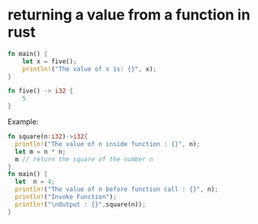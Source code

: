 




# returning a value from a function in rust

```rust
fn main() {
    let x = five();
    println!("The value of x is: {}", x);
}

fn five() -> i32 {
    5
}
```
Example:

```rust
fn square(n:i32)->i32{
  println!("The value of n inside function : {}", n);
  let m = n * n;
  m // return the square of the number n
}  
fn main() {
  let  n = 4;
  println!("The value of n before function call : {}", n);
  println!("Invoke Function");
  println!("\nOutput : {}",square(n));
}
```
